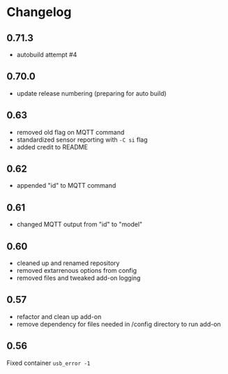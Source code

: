 # Changelog

## 0.71.3
- autobuild attempt #4

## 0.70.0
- update release numbering (preparing for auto build)

## 0.63
- removed old flag on MQTT command
- standardized sensor reporting with ```-C si``` flag
- added credit to README

## 0.62
- appended "id" to MQTT command

## 0.61
- changed MQTT output from "id" to "model"

## 0.60
- cleaned up and renamed repository
- removed extarrenous options from config
- removed files and tweaked add-on logging

## 0.57
- refactor and clean up add-on
- remove dependency for files needed in /config directory to run add-on

## 0.56
Fixed container ```usb_error -1```
